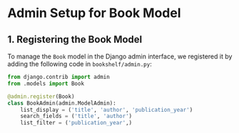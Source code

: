 # Admin Setup for Book Model

## 1. Registering the Book Model
To manage the `Book` model in the Django admin interface, we registered it by adding the following code in `bookshelf/admin.py`:

```python
from django.contrib import admin
from .models import Book

@admin.register(Book)
class BookAdmin(admin.ModelAdmin):
    list_display = ('title', 'author', 'publication_year')
    search_fields = ('title', 'author')
    list_filter = ('publication_year',)
